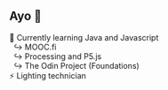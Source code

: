 ## Ayo 👋 <br/>
🌱 Currently learning Java and Javascript <br/>
    ↪️ MOOC.fi <br/>
    ↪️ Processing and P5.js <br/>
    ↪️ The Odin Project (Foundations) <br/>
⚡ Lighting technician

<!--
**theojachiet/theojachiet** is a ✨ _special_ ✨ repository because its `README.md` (this file) appears on your GitHub profile.

Here are some ideas to get you started:

- 🔭 I’m currently working on ...
- 🌱 I’m currently learning ...
- 👯 I’m looking to collaborate on ...
- 🤔 I’m looking for help with ...
- 💬 Ask me about ...
- 📫 How to reach me: ...
- 😄 Pronouns: ...
- ⚡ Fun fact: ...
-->
